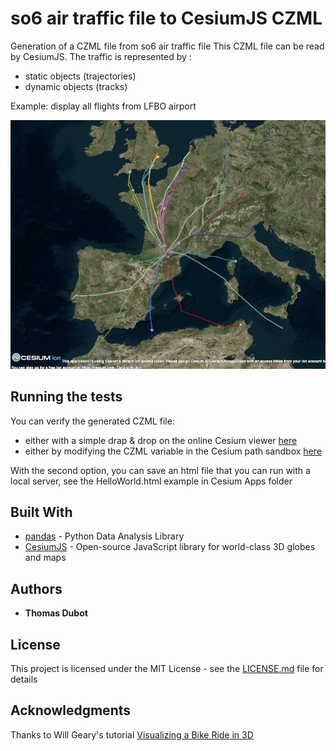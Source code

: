 # so6 air traffic file to CesiumJS CZML

Generation of a CZML file from so6 air traffic file
This CZML file can be read by CesiumJS. The traffic is represented by :
* static objects (trajectories)
* dynamic objects (tracks)

Example: display all flights from LFBO airport

![Flights from LFBO](lfbo.png)  

## Running the tests

You can verify the generated CZML file:
* either with a simple drap & drop on the online Cesium viewer [here](https://cesiumjs.org/Cesium/Build/Apps/CesiumViewer/index.html)
* either by modifying the CZML variable in the Cesium path sandbox [here](https://cesiumjs.org/Cesium/Apps/Sandcastle/index.html?src=CZML%20Path.html&label=)

With the second option, you can save an html file that you can run with a local server, see the HelloWorld.html example in Cesium Apps folder


## Built With

* [pandas](https://pandas.pydata.org/) - Python Data Analysis Library
* [CesiumJS](https://cesiumjs.org/) - Open-source JavaScript library for world-class 3D globes and maps

## Authors

* **Thomas Dubot** 

## License

This project is licensed under the MIT License - see the [LICENSE.md](LICENSE.md) file for details


## Acknowledgments

Thanks to Will Geary's tutorial [Visualizing a Bike Ride in 3D](https://willgeary.github.io/GPXto3D/) 



